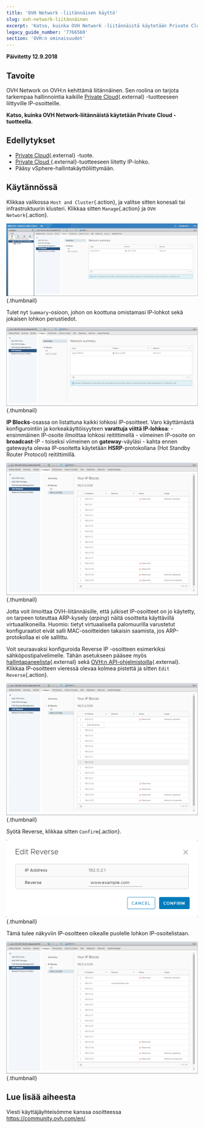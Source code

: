 ```yaml
---
title: 'OVH Network -liitännäisen käyttö'
slug: ovh-network-liitännäinen
excerpt: 'Katso, kuinka OVH Network -liitännäistä käytetään Private Cloud -tuotteella'
legacy_guide_number: '7766560'
section: 'OVH:n ominaisuudet'
---
```


**Päivitetty 12.9.2018**

## Tavoite

OVH Network on OVH:n kehittämä liitännäinen. Sen roolina on tarjota tarkempaa hallinnointia kaikille [Private Cloud](https://www.ovh-hosting.fi/private-cloud/){.external} -tuotteeseen liittyville IP-osoitteille.

**Katso, kuinka OVH Network-liitännäistä käytetään Private Cloud -tuotteella.**

## Edellytykset

* [Private Cloud](https://www.ovh-hosting.fi/private-cloud/){.external} -tuote.
* [Private Cloud ](https://www.ovh-hosting.fi/private-cloud/){.external}-tuotteeseen liitetty IP-lohko.
* Pääsy vSphere-hallintakäyttöliittymään.

## Käytännössä

Klikkaa valikossa `Host and Cluster`{.action}, ja valitse sitten konesali tai infrastruktuurin klusteri. Klikkaa sitten `Manage`{.action} ja `OVH Network`{.action}.

![OVH Network-liitännäinen](images/network_01.png){.thumbnail}

Tulet nyt `Summary`-osioon, johon on koottuna omistamasi IP-lohkot sekä jokaisen lohkon perustiedot.

![IP-osoitteiden ja lohkojen tiedot](images/network_02.png){.thumbnail}

**IP Blocks**-osassa on listattuna kaikki lohkosi IP-osoitteet. Varo käyttämästä konfigurointiin ja korkeakäyttöisyyteen **varattuja viittä IP-lohkoa**:
\- ensimmäinen IP-osoite ilmoittaa lohkosi reitittimellä
\- viimeinen IP-osoite on **broadcast**-IP
\- toiseksi viimeinen on **gateway**-väyläsi
\- kahta ennen gatewayta olevaa IP-osoitetta käytetään **HSRP**-protokollana (Hot Standby Router Protocol) reitittimillä.

![IP-lohkot](images/network_03.png){.thumbnail}

Jotta voit ilmoittaa OVH-liitännäisille, että julkiset IP-osoitteet on jo käytetty, on tarpeen toteuttaa ARP-kysely (_arping_) näitä osoitteita käyttävillä virtuaalikoneilla. Huomio: tietyt virtuaalisella palomuurilla varustetut konfiguraatiot eivät salli MAC-osoitteiden takaisin saamista, jos ARP-protokollaa ei ole sallittu.

Voit seuraavaksi konfiguroida Reverse IP -osoitteen esimerkiksi sähköpostipalvelimelle. Tähän asetukseen pääsee myös [hallintapaneelista](https://www.ovh.com/auth/?action=gotomanager){.external} sekä [OVH:n API-ohjelmistoilla](https://api.ovh.com/){.external}. Klikkaa IP-osoitteen vieressä olevaa kolmea pistettä ja sitten `Edit Reverse`{.action}.

![Reversen muokkauspainike](images/network_04.png){.thumbnail}

Syötä Reverse, klikkaa sitten `Confirm`{.action}.

![Reversen muokkaus](images/network_05.png){.thumbnail}

Tämä tulee näkyviin IP-osoitteen oikealle puolelle lohkon IP-osoitelistaan.

![IP-osoitteiden muokkaus](images/network_06.png){.thumbnail}

## Lue lisää aiheesta

Viesti käyttäjäyhteisömme kanssa osoitteessa <https://community.ovh.com/en/>.
